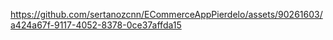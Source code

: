 https://github.com/sertanozcnn/ECommerceAppPierdelo/assets/90261603/a424a67f-9117-4052-8378-0ce37affda15
